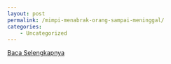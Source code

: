 ```yaml
---
layout: post
permalink: /mimpi-menabrak-orang-sampai-meninggal/
categories:
    - Uncategorized
---
```


[Baca Selengkapnya](/01)